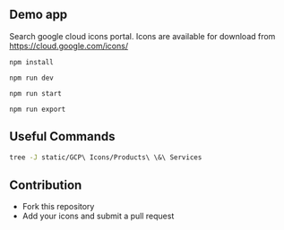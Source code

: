## Demo app

Search google cloud icons portal.
Icons are available for download from https://cloud.google.com/icons/

```
npm install
```

```
npm run dev
```

```
npm run start
```

```
npm run export
```

## Useful Commands

```bash
tree -J static/GCP\ Icons/Products\ \&\ Services
```

## Contribution

- Fork this repository
- Add your icons and submit a pull request
